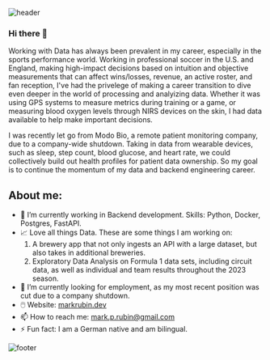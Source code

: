 ![header](https://capsule-render.vercel.app/api?type=waving&color=auto&height=250&section=header&text=Mark%20Rubin&fontSize=90)

### Hi there 👋

Working with Data has always been prevalent in my career, especially in the sports performance world. Working in professional soccer in the U.S. and England, making high-impact decisions based on intuition and objective measurements that can affect wins/losses, revenue, an active roster, and fan reception, I've had the privelege of making a career transition to dive even deeper in the world of processing and analyizing data. Whether it was using GPS systems to measure metrics during training or a game, or measuring blood oxygen levels through NIRS devices on the skin, I had data available to help make important decisions.

I was recently let go from Modo Bio, a remote patient monitoring company, due to a company-wide shutdown. Taking in data from wearable devices, such as sleep, step count, blood glucose, and heart rate, we could collectively build out health profiles for patient data ownership. So my goal is to continue the momentum of my data and backend engineering career.

## About me:
- 🌱 I’m currently working in Backend development. Skills: Python, Docker, Postgres, FastAPI.
- 📈 Love all things Data. These are some things I am working on:
  1. A brewery app that not only ingests an API with a large dataset, but also takes in additional breweries.
  2. Exploratory Data Analysis on Formula 1 data sets, including circuit data, as well as individual and team results throughout the 2023 season.
- 🤔 I’m currently looking for employment, as my most recent position was cut due to a company shutdown.
- 🖱️ Website: [markrubin.dev](https://www.markrubin.dev)
- 📫 How to reach me: [mark.p.rubin@gmail.com](mark.p.rubin@gmail.com)
- ⚡ Fun fact: I am a German native and am bilingual.


![footer](https://capsule-render.vercel.app/api?type=waving&color=auto&height=150&section=footer&text=Thank%20You%20For%20Visiting&fontSize=50)
